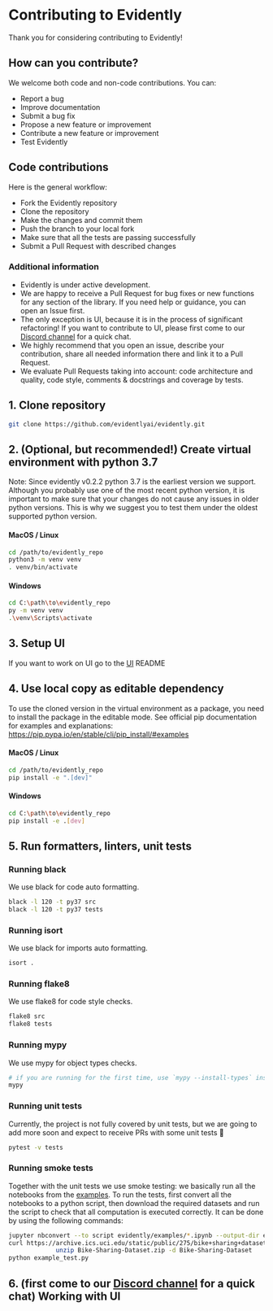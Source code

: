 # Contributing to Evidently

Thank you for considering contributing to Evidently!

## How can you contribute?

We welcome both code and non-code contributions. You can:

- Report a bug
- Improve documentation
- Submit a bug fix
- Propose a new feature or improvement
- Contribute a new feature or improvement
- Test Evidently

## Code contributions

Here is the general workflow:

- Fork the Evidently repository
- Clone the repository
- Make the changes and commit them
- Push the branch to your local fork
- Make sure that all the tests are passing successfully
- Submit a Pull Request with described changes

### Additional information

- Evidently is under active development.
- We are happy to receive a Pull Request for bug fixes or new functions for any section of the library. If you need help or guidance, you can open an Issue first.
- The only exception is UI, because it is in the process of significant refactoring! If you want to contribute to UI, please first come to our [Discord channel](https://discord.gg/xZjKRaNp8b) for a quick chat.
- We highly recommend that you open an issue, describe your contribution, share all needed information there and link it to a Pull Request.
- We evaluate Pull Requests taking into account: code architecture and quality, code style, comments & docstrings and coverage by tests.

## 1. Clone repository

```sh
git clone https://github.com/evidentlyai/evidently.git
```

## 2. (Optional, but recommended!) Create virtual environment with python 3.7

Note: Since evidently v0.2.2 python 3.7 is the earliest version we support.
Although you probably use one of the most recent python version, it is important to make sure that your changes do not cause any issues in older python versions. This is why we suggest you to test them under the oldest supported python version.

#### MacOS / Linux

```sh
cd /path/to/evidently_repo
python3 -m venv venv
. venv/bin/activate
```

#### Windows

```sh
cd C:\path\to\evidently_repo
py -m venv venv
.\venv\Scripts\activate
```

## 3. Setup UI

If you want to work on UI go to the [UI](ui/README.md) README

## 4. Use local copy as editable dependency

To use the cloned version in the virtual environment as a package, you need to install the package in the editable mode.
See official pip documentation for examples and explanations: https://pip.pypa.io/en/stable/cli/pip_install/#examples

#### MacOS / Linux

```sh
cd /path/to/evidently_repo
pip install -e ".[dev]"
```

#### Windows

```sh
cd C:\path\to\evidently_repo
pip install -e .[dev]
```

## 5. Run formatters, linters, unit tests

### Running black

We use black for code auto formatting.

```sh
black -l 120 -t py37 src
black -l 120 -t py37 tests
```

### Running isort

We use black for imports auto formatting.

```sh
isort .
```

### Running flake8

We use flake8 for code style checks.

```sh
flake8 src
flake8 tests
```

### Running mypy

We use mypy for object types checks.

```sh
# if you are running for the first time, use `mypy --install-types` instead
mypy
```

### Running unit tests

Currently, the project is not fully covered by unit tests, but we are going to add more soon and expect to receive PRs with some unit tests 🙂

```sh
pytest -v tests
```

### Running smoke tests

Together with the unit tests we use smoke testing: we basically run all the notebooks from the [examples](https://github.com/evidentlyai/evidently/tree/main/evidently/examples).
To run the tests, first convert all the notebooks to a python script, then download the required datasets and run the script to check that all computation is executed correctly. It can be done by using the following commands:

```sh
jupyter nbconvert --to script evidently/examples/*.ipynb --output-dir example_scripts
curl https://archive.ics.uci.edu/static/public/275/bike+sharing+dataset.zip -o Bike-Sharing-Dataset.zip &&
             unzip Bike-Sharing-Dataset.zip -d Bike-Sharing-Dataset
python example_test.py
```

## 6. (first come to our [Discord channel](https://discord.gg/xZjKRaNp8b) for a quick chat) Working with UI
